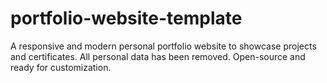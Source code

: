 # portfolio-website-template
A responsive and modern personal portfolio website to showcase projects and certificates. All personal data has been removed. Open-source and ready for customization.
